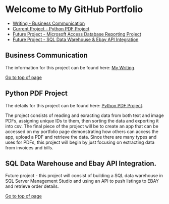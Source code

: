 # Welcome to My GitHub Portfolio

- [Writing - Business Communication](#business-communication)
- [Current Project - Python PDF Project](#python-pdf-project)
- [Future Project - Microsoft Access Database Reporting Project](#microsoft-access-database-reporting-project)
- [Future Project - SQL Data Warehouse & Ebay API Integration](#sql-data-warehouse-and-ebay-api-integration)
 
## Business Communication

The information for this project can be found here: [My Writing](https://aemmons.info/writing-business-communication).

[Go to top of page](#welcome-to-my-github-portfolio)

## Python PDF Project

The details for this project can be found here: [Python PDF Project](https://github.com/AKEMMONS2/PythonProject_PDFExtraction.git).

The project consists of reading and exracting data from both text and image PDFs, assigning unique IDs to them, then sorting the data and exporting it into csv. The final piece of the project will be to create an app that can be accessed on my portfolio page demonstrating how others can access the app, upload a PDF and retrieve the data. Since there are many types and uses for PDFs, this project will begin by just focusing on extracting data from invoices and bills. 

## SQL Data Warehouse and Ebay API Integration.

Future project - this project will consist of building a SQL data warehouse in SQL Server Management Studio and using an API to push listings to EBAY and retrieve order details. 

[Go to top of page](#welcome-to-my-github-portfolio)


